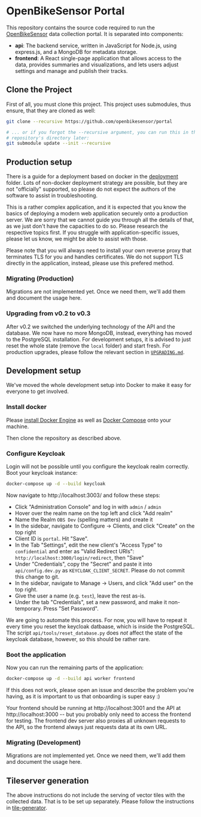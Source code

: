 # OpenBikeSensor Portal

This repository contains the source code required to run the
[OpenBikeSensor](https://openbikesensor.org) data collection portal. It is
separated into components:

* **api**: The backend service, written in JavaScript for Node.js, using
  express.js, and a MongoDB for metadata storage.
* **frontend**: A React single-page application that allows access to the data,
  provides summaries and visualizations, and lets users adjust settings and
  manage and publish their tracks.

## Clone the Project

First of all, you must clone this project. This project uses submodules,
thus ensure, that they are cloned as well:

```bash
git clone --recursive https://github.com/openbikesensor/portal

# ... or if you forgot the --recursive argument, you can run this in the
# repository's directory later:
git submodule update --init --recursive
```

## Production setup

There is a guide for a deployment based on docker in the
[deployment](deployment) folder. Lots of non-docker deployment strategy are
possible, but they are not "officially" supported, so please do not expect the
authors of the software to assist in troubleshooting. 

This is a rather complex application, and it is expected that you know the
basics of deploying a modern web application securely onto a production server.
We are sorry that we cannot guide you through all the details of that, as we
just don't have the capacities to do so. Please research the respective topics
first. If you struggle with application-specific issues, please let us know, we
might be able to assist with those.

Please note that you will always need to install your own reverse proxy that
terminates TLS for you and handles certificates. We do not support TLS directly
in the application, instead, please use this prefered method. 

### Migrating (Production)

Migrations are not implemented yet. Once we need them, we'll add them and
document the usage here.

### Upgrading from v0.2 to v0.3

After v0.2 we switched the underlying technology of the API and the database.
We now have no more MongoDB, instead, everything has moved to the PostgreSQL
installation. For development setups, it is advised to just reset the whole
state (remove the `local` folder) and start fresh. For production upgrades,
please follow the relevant section in [`UPGRADING.md`](./UPGRADING.md).


## Development setup

We've moved the whole development setup into Docker to make it easy for
everyone to get involved. 

### Install docker

Please [install Docker Engine](https://docs.docker.com/engine/install/) as well as 
[Docker Compose](https://docs.docker.com/compose/install/) onto your machine. 

Then clone the repository as described above.

### Configure Keycloak


Login will not be possible until you configure the keycloak realm correctly. Boot your keycloak instance:

```bash
docker-compose up -d --build keycloak
```

Now navigate to http://localhost:3003/ and follow these steps:

* Click "Administration Console" and log in with `admin` / `admin`
* Hover over the realm name on the top left and click "Add realm"
* Name the Realm `OBS Dev` (spelling matters) and create it
* In the sidebar, navigate to Configure -> Clients, and click "Create" on the top right
* Client ID is `portal`. Hit "Save".
* In the Tab "Settings", edit the new client's "Access Type" to `confidential`
  and enter as "Valid Redirect URIs": `http://localhost:3000/login/redirect`,
  then "Save"
* Under "Credentials", copy the "Secret" and paste it into `api/config.dev.py`
  as `KEYCLOAK_CLIENT_SECRET`. Please do not commit this change to git.
* In the sidebar, navigate to Manage -> Users, and click "Add user" on the top right.
* Give the user a name (e.g. `test`), leave the rest as-is.
* Under the tab "Credentials", set a new password, and make it non-temporary.
  Press "Set Password".

We are going to automate this process. For now, you will have to repeat it
every time you reset the keycloak datbaase, which is inside the PostgreSQL. The
script `api/tools/reset_database.py` does *not* affect the state of the
keycloak database, however, so this should be rather rare.

### Boot the application

Now you can run the remaining parts of the application:

```bash
docker-compose up -d --build api worker frontend
```

If this does not work, please open an issue and describe the problem you're
having, as it is important to us that onboarding is super easy :)

Your frontend should be running at http://localhost:3001 and the API at
http://localhost:3000 -- but you probably only need to access the frontend for
testing. The frontend dev server also proxies all unknown requests to the API,
so the frontend always just requests data at its own URL.

### Migrating (Development)

Migrations are not implemented yet. Once we need them, we'll add them and
document the usage here.

## Tileserver generation

The above instructions do not include the serving of vector tiles with the
collected data. That is to be set up separately. Please follow the instructions
in [tile-generator](./tile-generator/README.md).

